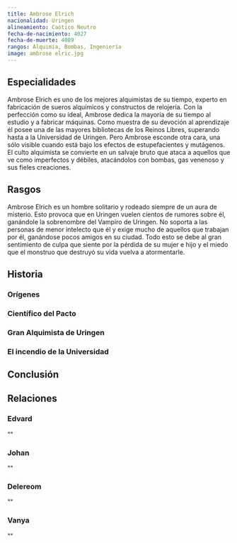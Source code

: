 ```yaml
---
title: Ambrose Elrich
nacionalidad: Uringen
alineamiento: Caótico Neutro
fecha-de-nacimiento: 4027
fecha-de-muerte: 4089
rangos: Alquimia, Bombas, Ingeniería
image: ambrose elric.jpg
---
```




## Especialidades

Ambrose Elrich es uno de los mejores alquimistas de su tiempo, experto en fabricación de sueros alquímicos y constructos de relojería. Con la perfección como su ideal, Ambrose dedica la mayoría de su tiempo al estudio y a fabricar máquinas. Como muestra de su devoción al aprendizaje él posee una de las mayores bibliotecas de los Reinos Libres, superando hasta a la Universidad de Uringen. Pero Ambrose esconde otra cara, una sólo visible cuando está bajo los efectos de estupefacientes y mutágenos. El culto alquimista se convierte en un salvaje bruto que ataca a aquellos que ve como imperfectos y débiles, atacándolos con bombas, gas venenoso y sus fieles creaciones.

## Rasgos

Ambrose Elrich es un hombre solitario y rodeado siempre de un aura de misterio. Esto provoca que en Uringen vuelen cientos de rumores sobre él, ganándole la sobrenombre del Vampiro de Uringen. No soporta a las personas de menor intelecto que él y exige mucho de aquellos que trabajan por él, ganándose pocos amigos en su ciudad. Todo esto se debe al gran sentimiento de culpa que siente por la pérdida de su mujer e hijo y el miedo que el monstruo que destruyó su vida vuelva a atormentarle.

## Historia

### Orígenes



### Científico del Pacto



### Gran Alquimista de Uringen



### El incendio de la Universidad



## Conclusión



## Relaciones

### Edvard

""

### Johan

""

### Delereom

""

### Vanya

""

